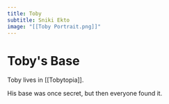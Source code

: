 ```yaml
---
title: Toby
subtitle: Sniki Ekto
image: "[[Toby Portrait.png]]"
---
```


# Toby's Base
Toby lives in [[Tobytopia]].

His base was once secret, but then everyone found it.